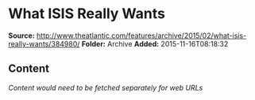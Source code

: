 # What ISIS Really Wants

**Source:** http://www.theatlantic.com/features/archive/2015/02/what-isis-really-wants/384980/
**Folder:** Archive
**Added:** 2015-11-16T08:18:32




## Content
*Content would need to be fetched separately for web URLs*
